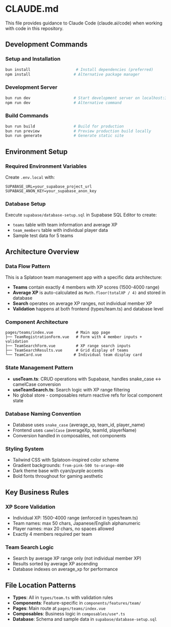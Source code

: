 # CLAUDE.md

This file provides guidance to Claude Code (claude.ai/code) when working with code in this repository.

## Development Commands

### Setup and Installation
```bash
bun install                    # Install dependencies (preferred)
npm install                   # Alternative package manager
```

### Development Server
```bash
bun run dev                   # Start development server on localhost:3000
npm run dev                   # Alternative command
```

### Build Commands
```bash
bun run build                 # Build for production
bun run preview               # Preview production build locally
bun run generate              # Generate static site
```

## Environment Setup

### Required Environment Variables
Create `.env.local` with:
```env
SUPABASE_URL=your_supabase_project_url
SUPABASE_ANON_KEY=your_supabase_anon_key
```

### Database Setup
Execute `supabase/database-setup.sql` in Supabase SQL Editor to create:
- `teams` table with team information and average XP
- `team_members` table with individual player data
- Sample test data for 5 teams

## Architecture Overview

### Data Flow Pattern
This is a Splatoon team management app with a specific data architecture:
- **Teams** contain exactly 4 members with XP scores (1500-4000 range)
- **Average XP** is auto-calculated as `Math.floor(totalXP / 4)` and stored in database
- **Search** operates on average XP ranges, not individual member XP
- **Validation** happens at both frontend (types/team.ts) and database level

### Component Architecture
```
pages/teams/index.vue          # Main app page
├── TeamRegistrationForm.vue   # Form with 4 member inputs + validation
├── TeamSearchForm.vue         # XP range search inputs
├── TeamSearchResults.vue      # Grid display of teams
└── TeamCard.vue              # Individual team display card
```

### State Management Pattern
- **useTeam.ts**: CRUD operations with Supabase, handles snake_case ↔ camelCase conversion
- **useTeamSearch.ts**: Search logic with XP range filtering
- No global store - composables return reactive refs for local component state

### Database Naming Convention
- Database uses `snake_case` (average_xp, team_id, player_name)
- Frontend uses `camelCase` (averageXp, teamId, playerName)
- Conversion handled in composables, not components

### Styling System
- Tailwind CSS with Splatoon-inspired color scheme
- Gradient backgrounds: `from-pink-500 to-orange-400`
- Dark theme base with cyan/purple accents
- Bold fonts throughout for gaming aesthetic

## Key Business Rules

### XP Score Validation
- Individual XP: 1500-4000 range (enforced in types/team.ts)
- Team names: max 50 chars, Japanese/English alphanumeric
- Player names: max 20 chars, no spaces allowed
- Exactly 4 members required per team

### Team Search Logic
- Search by average XP range only (not individual member XP)
- Results sorted by average XP ascending
- Database indexes on average_xp for performance

## File Location Patterns

- **Types**: All in `types/team.ts` with validation rules
- **Components**: Feature-specific in `components/features/team/`
- **Pages**: Main route at `pages/teams/index.vue`
- **Composables**: Business logic in `composables/use*.ts`
- **Database**: Schema and sample data in `supabase/database-setup.sql`
